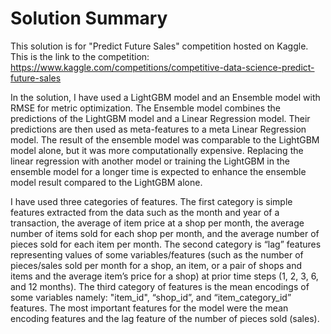 # **Solution Summary**

This solution is for "Predict Future Sales" competition hosted on Kaggle. This is the link to the competition: https://www.kaggle.com/competitions/competitive-data-science-predict-future-sales 

In the solution, I have used a LightGBM model and an Ensemble model with RMSE for metric optimization. The Ensemble model combines the predictions of the LightGBM model
and a Linear Regression model. Their predictions are then used as meta-features to a meta Linear Regression
model. The result of the ensemble model was comparable to the LightGBM model alone, but it was more
computationally expensive. Replacing the linear regression with another model or training the LightGBM in the
ensemble model for a longer time is expected to enhance the ensemble model result compared to the LightGBM
alone.

I have used three categories of features. The first category is simple features extracted from the data such as the
month and year of a transaction, the average of item price at a shop per month, the average number of items sold
for each shop per month, and the average number of pieces sold for each item per month. The second category
is “lag” features representing values of some variables/features (such as the number of pieces/sales sold per
month for a shop, an item, or a pair of shops and items and the average item’s price for a shop) at prior time steps
(1, 2, 3, 6, and 12 months). The third category of features is the mean encodings of some variables namely:
"item_id", “shop_id”, and “item_category_id” features. The most important features for the model were the
mean encoding features and the lag feature of the number of pieces sold (sales).
